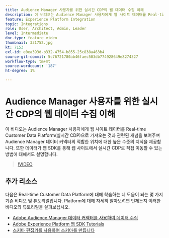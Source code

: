 ```yaml
---
title: Audience Manager 사용자를 위한 실시간 CDP의 웹 데이터 수집 이해
description: 이 비디오는 Audience Manager 사용자에게 웹 사이트 데이터를 Real-time Customer Data Platform(실시간 CDP)으로 가져오는 것과 관련된 개념을 보여주며 Audience Manager 데이터 커넥터의 적합한 위치에 대한 높은 수준의 지식을 제공합니다. 또한 데이터가 웹 SDK를 통해 웹 사이트에서 실시간 CDP로 직접 이동할 수 있는 방법에 대해서도 설명합니다.
feature: Experience Platform Integration
topic: Integrations
role: User, Architect, Admin, Leader
level: Intermediate
doc-type: feature video
thumbnail: 331752.jpg
kt: 7153
exl-id: e0ea393d-b332-4754-b855-25c838a463b4
source-git-commit: 5c76721780ab46faec503db774928649e8274327
workflow-type: tm+mt
source-wordcount: '187'
ht-degree: 1%

---
```


# Audience Manager 사용자를 위한 실시간 CDP의 웹 데이터 수집 이해

이 비디오는 Audience Manager 사용자에게 웹 사이트 데이터를 Real-time Customer Data Platform(실시간 CDP)으로 가져오는 것과 관련된 개념을 보여주며 Audience Manager 데이터 커넥터의 적합한 위치에 대한 높은 수준의 지식을 제공합니다. 또한 데이터가 웹 SDK를 통해 웹 사이트에서 실시간 CDP로 직접 이동할 수 있는 방법에 대해서도 설명합니다.

>[!VIDEO](https://video.tv.adobe.com/v/331752/?quality=12&learn=on)

## 추가 리소스

다음은 Real-time Customer Data Platform에 대해 학습하는 데 도움이 되는 몇 가지 기존 비디오 및 튜토리얼입니다. Platform에 대해 자세히 알아보려면 언제든지 이러한 비디오와 튜토리얼을 살펴보십시오.

* [Adobe Audience Manager 데이터 커넥터를 사용하여 데이터 수집](https://experienceleague.adobe.com/docs/platform-learn/tutorials/sources/ingest-data-from-aam.html?lang=en#sources)
* [Adobe Experience Platform 웹 SDK Tutorials](https://experienceleague.adobe.com/docs/web-sdk-learn/tutorials/overview.html?lang=en)
* [스키마 편집기를 사용하여 스키마를 만듭니다](https://experienceleague.adobe.com/docs/experience-platform/xdm/tutorials/create-schema-ui.html?lang=en#getting-started)
